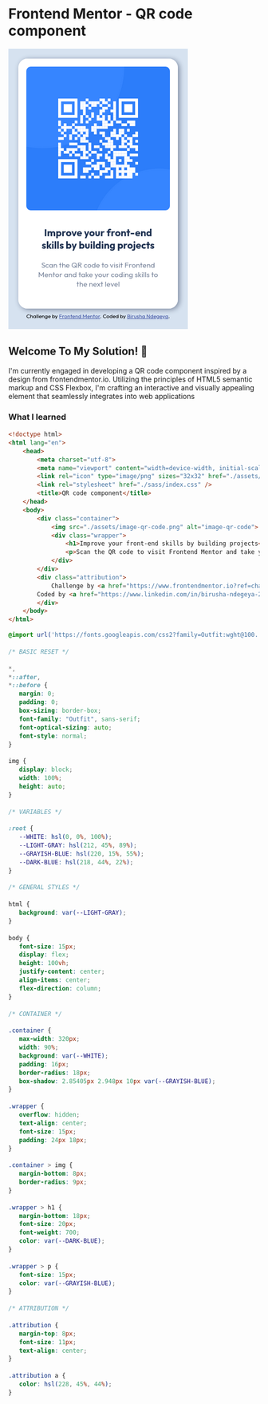 # Frontend Mentor - QR code component

![Design preview for the QR code component coding challenge](./design/responsive-mobile-qr-code.png)

## Welcome To My Solution! 👋

I'm currently engaged in developing a QR code component inspired by a design from frontendmentor.io. Utilizing the principles of HTML5 semantic markup and CSS Flexbox, I'm crafting an interactive and visually appealing element that seamlessly integrates into web applications


### What I learned

```html
<!doctype html>
<html lang="en">
	<head>
		<meta charset="utf-8">
		<meta name="viewport" content="width=device-width, initial-scale=1.0">
		<link rel="icon" type="image/png" sizes="32x32" href="./assets/favicon-32x32.png">
		<link rel="stylesheet" href="./sass/index.css" />
		<title>QR code component</title>
	</head>
	<body>
		<div class="container">
			<img src="./assets/image-qr-code.png" alt="image-qr-code">
			<div class="wrapper">
				<h1>Improve your front-end skills by building projects</h1>
				<p>Scan the QR code to visit Frontend Mentor and take your coding skills to the next level</p>
			</div>
		</div>
		<div class="attribution">
			Challenge by <a href="https://www.frontendmentor.io?ref=challenge" target="_blank">Frontend Mentor</a>. 
		Coded by <a href="https://www.linkedin.com/in/birusha-ndegeya-243b032a9/">Birusha Ndegeya</a>.
		</div>
	</body>
</html>
```
```css
@import url('https://fonts.googleapis.com/css2?family=Outfit:wght@100..900&display=swap');

/* BASIC RESET */

*,
*::after,
*::before {
   margin: 0;
   padding: 0;
   box-sizing: border-box;
   font-family: "Outfit", sans-serif;
   font-optical-sizing: auto;
   font-style: normal;
}

img {
   display: block;
   width: 100%;
   height: auto;
}

/* VARIABLES */

:root {
   --WHITE: hsl(0, 0%, 100%);
   --LIGHT-GRAY: hsl(212, 45%, 89%);
   --GRAYISH-BLUE: hsl(220, 15%, 55%);
   --DARK-BLUE: hsl(218, 44%, 22%);
}

/* GENERAL STYLES */

html {
   background: var(--LIGHT-GRAY);
}

body {
   font-size: 15px;
   display: flex;
   height: 100vh;
   justify-content: center;
   align-items: center;
   flex-direction: column;
}

/* CONTAINER */

.container {
   max-width: 320px;
   width: 90%;
   background: var(--WHITE);
   padding: 16px;
   border-radius: 18px;
   box-shadow: 2.85405px 2.948px 10px var(--GRAYISH-BLUE);
}

.wrapper {
   overflow: hidden;
   text-align: center;
   font-size: 15px;
   padding: 24px 18px;
}

.container > img {
   margin-bottom: 8px;
   border-radius: 9px;
}

.wrapper > h1 {
   margin-bottom: 18px;
   font-size: 20px;
   font-weight: 700;
   color: var(--DARK-BLUE);
}

.wrapper > p {
   font-size: 15px;
   color: var(--GRAYISH-BLUE);
}

/* ATTRIBUTION */

.attribution {
   margin-top: 8px;
   font-size: 11px; 
   text-align: center; 
}

.attribution a {
   color: hsl(228, 45%, 44%); 
}


```